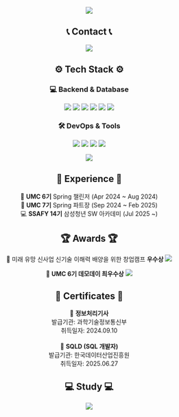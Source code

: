 <!-- 헤더 -->
<p align="center">
  <img src="https://capsule-render.vercel.app/api?type=wave&color=auto&height=300&section=header&text=Jimin%20Lim&fontSize=90" />
</p>

<!-- 연락처 -->
<h2 align="center">📞 Contact 📞</h2>
<p align="center">
  <a href="mailto:10jmin04@gmail.com">
    <img src="https://img.shields.io/badge/Gmail-EA4335?style=for-the-badge&logo=Gmail&logoColor=white"> 
  </a>
</p>

<!-- 기술스택 -->
<h2 align="center">⚙️ Tech Stack ⚙️</h2>

<h3 align="center">💻 Backend & Database</h3>
<p align="center">
  <img src="https://img.shields.io/badge/Java-007396?style=for-the-badge&logo=OpenJDK&logoColor=white"/>
  <img src="https://img.shields.io/badge/Spring-6DB33F?style=for-the-badge&logo=spring&logoColor=white"/>
  <img src="https://img.shields.io/badge/SpringBoot-6DB33F?style=for-the-badge&logo=spring-boot&logoColor=white"/>
  <img src="https://img.shields.io/badge/MySQL-4479A1?style=for-the-badge&logo=mysql&logoColor=white"/>
  <img src="https://img.shields.io/badge/Oracle-F80000?style=for-the-badge&logo=oracle&logoColor=white"/>
  <img src="https://img.shields.io/badge/MongoDB-47A248?style=for-the-badge&logo=mongodb&logoColor=white"/>
</p>

<h3 align="center">🛠️ DevOps & Tools</h3>
<p align="center">
  <img src="https://img.shields.io/badge/Git-F05032?style=for-the-badge&logo=git&logoColor=white"/>
  <img src="https://img.shields.io/badge/GitHub-181717?style=for-the-badge&logo=github&logoColor=white"/>
  <img src="https://img.shields.io/badge/AWS-232F3E?style=for-the-badge&logo=amazon-aws&logoColor=white"/>
  <img src="https://img.shields.io/badge/Docker-2496ED?style=for-the-badge&logo=docker&logoColor=white"/>
</p>

<!-- 알고리즘 -->
<p align="center">
  <a href="https://solved.ac/jm06160524/">
    <img src="http://mazassumnida.wtf/api/v2/generate_badge?boj=jm06160524" />
  </a>
</p>

<!-- 경험 -->
<h2 align="center">💼 Experience 💼</h2>
<p align="center">
  🌱 <strong>UMC 6기</strong> Spring 챌린저 (Apr 2024 ~ Aug 2024)<br>
  🌿 <strong>UMC 7기</strong> Spring 파트장 (Sep 2024 ~ Feb 2025)<br>
  💻 <strong>SSAFY 14기</strong> 삼성청년 SW 아카데미 (Jul 2025 ~)<br>
</p>

<!-- 수상 -->
<h2 align="center">🏆 Awards 🏆</h2>
<p align="center">
  🥉 미래 유망 신사업 신기술 이해력 배양을 위한 창업캠프 <strong>우수상</strong>
  <a href="https://news.mt.co.kr/mtview.php?no=2023062613443847736" target="_blank">
    <img src="https://img.shields.io/badge/View-Click%20Here-blue?style=flat-square&logo=googlechrome&logoColor=white" />
  </a><br>

  <p align="center">
  🥈 <strong>UMC 6기 데모데이 최우수상</strong>
  <a href="https://velog.io/@jimmy0524/UMC-6%EA%B8%B0-%ED%9A%8C%EA%B3%A0%EB%A1%9D-SpringBoot" target="_blank">
    <img src="https://img.shields.io/badge/View-Click%20Here-blue?style=flat-square&logo=googlechrome&logoColor=white" />
  </a><br>
</p>


<!-- 자격증 -->
<h2 align="center">🧾 Certificates 🧾</h2>
<p align="center">
  📜 <strong>정보처리기사</strong><br>
  발급기관: 과학기술정보통신부<br>
  취득일자: 2024.09.10<br><br>
  📜 <strong>SQLD (SQL 개발자)</strong><br>
  발급기관: 한국데이터산업진흥원<br>
  취득일자: 2025.06.27<br>
</p>

<!-- Velog -->
<h2 align="center">💻 Study 💻</h2>
<p align="center">
  <a href="https://velog.io/@jimmy0524">
    <img src="https://velog-readme-stats.vercel.app/api/badge?name=jimmy" />
  </a>
</p>
